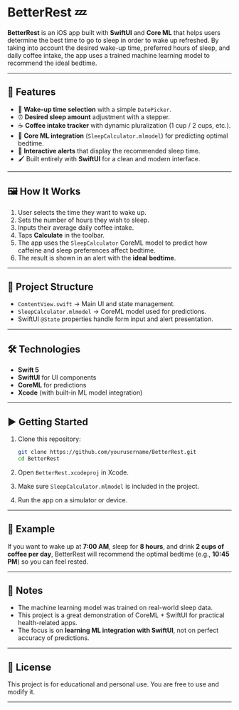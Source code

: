 # BetterRest 💤

**BetterRest** is an iOS app built with **SwiftUI** and **Core ML** that helps users determine the best time to go to sleep in order to wake up refreshed. By taking into account the desired wake-up time, preferred hours of sleep, and daily coffee intake, the app uses a trained machine learning model to recommend the ideal bedtime.

---

## 🚀 Features

* 📅 **Wake-up time selection** with a simple `DatePicker`.
* ⏰ **Desired sleep amount** adjustment with a stepper.
* ☕ **Coffee intake tracker** with dynamic pluralization (1 cup / 2 cups, etc.).
* 🧠 **Core ML integration** (`SleepCalculator.mlmodel`) for predicting optimal bedtime.
* 🔔 **Interactive alerts** that display the recommended sleep time.
* 🖌️ Built entirely with **SwiftUI** for a clean and modern interface.

---

## 🖼️ How It Works

1. User selects the time they want to wake up.
2. Sets the number of hours they wish to sleep.
3. Inputs their average daily coffee intake.
4. Taps **Calculate** in the toolbar.
5. The app uses the `SleepCalculator` CoreML model to predict how caffeine and sleep preferences affect bedtime.
6. The result is shown in an alert with the **ideal bedtime**.

---

## 📂 Project Structure

* `ContentView.swift` → Main UI and state management.
* `SleepCalculator.mlmodel` → CoreML model used for predictions.
* SwiftUI `@State` properties handle form input and alert presentation.

---

## 🛠️ Technologies

* **Swift 5**
* **SwiftUI** for UI components
* **CoreML** for predictions
* **Xcode** (with built-in ML model integration)

---

## ▶️ Getting Started

1. Clone this repository:

   ```bash
   git clone https://github.com/yourusername/BetterRest.git
   cd BetterRest
   ```
2. Open `BetterRest.xcodeproj` in Xcode.
3. Make sure `SleepCalculator.mlmodel` is included in the project.
4. Run the app on a simulator or device.

---

## 🎯 Example

If you want to wake up at **7:00 AM**, sleep for **8 hours**, and drink **2 cups of coffee per day**, BetterRest will recommend the optimal bedtime (e.g., **10:45 PM**) so you can feel rested.

---

## 📌 Notes

* The machine learning model was trained on real-world sleep data.
* This project is a great demonstration of CoreML + SwiftUI for practical health-related apps.
* The focus is on **learning ML integration with SwiftUI**, not on perfect accuracy of predictions.

---

## 📜 License

This project is for educational and personal use. You are free to use and modify it.

---
